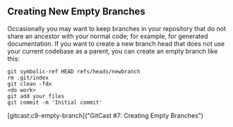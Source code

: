 ## Creating New Empty Branches ##

Occasionally you may want to keep branches in your repository that do
not share an ancestor with your normal code; for example, for
generated documentation.  If you want to create a new branch head that
does not use your current codebase as a parent, you can create an
empty branch like this:

    git symbolic-ref HEAD refs/heads/newbranch 
    rm .git/index 
    git clean -fdx 
    <do work> 
    git add your files 
    git commit -m 'Initial commit'
    
[gitcast:c9-empty-branch]("GitCast #7: Creating Empty Branches")
